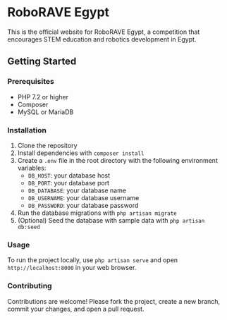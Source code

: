 # RoboRAVE Egypt

This is the official website for RoboRAVE Egypt, a competition that encourages STEM education and robotics development in Egypt.

## Getting Started

### Prerequisites

- PHP 7.2 or higher
- Composer
- MySQL or MariaDB

### Installation

1. Clone the repository
2. Install dependencies with `composer install`
3. Create a `.env` file in the root directory with the following environment variables:
   - `DB_HOST`: your database host
   - `DB_PORT`: your database port
   - `DB_DATABASE`: your database name
   - `DB_USERNAME`: your database username
   - `DB_PASSWORD`: your database password
4. Run the database migrations with `php artisan migrate`
5. (Optional) Seed the database with sample data with `php artisan db:seed`

### Usage

To run the project locally, use `php artisan serve` and open `http://localhost:8000` in your web browser.

### Contributing

Contributions are welcome! Please fork the project, create a new branch, commit your changes, and open a pull request.
